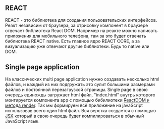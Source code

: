 ## REACT

REACT - это библиотека для создания пользовательских интерфейсов. Реакт независим от браузера, за отрисовку компонент в браузере отвечает библиотека React DOM.
Например на реакте можно написать приложения для мобильного телефона, там за это будет  отвечать библиотека REACT native.  Есть главное ядро REACT CORE, а за визуализацию уже отвечают другие библиотеки.
Будь то native или DOM.

## Single page application
На классических multi page application нужно создавать несколько html файлов, и каждый из них подгружать это сулит большими размерами файлов и постоянной перезагрузкой страницы.
Single page в свою очередь единожды загружает html файл, "index.html" внутрь которого монтируется компонента app с помощью бибилиотеки [ReactDOM и метода render](https://github.com/Aquariids/Js-Ts-React-etc../blob/main/React/JSX-indexjs-App.md#-index-js-%D0%B8-app-js-).
Так мы формируем всё приложение на javaScript использовав всего один html файл. Вся верстка создается с помощью [JSX](https://github.com/Aquariids/Js-Ts-React-etc../blob/main/React/JSX-indexjs-App.md#-jsx-) который в свою очередь будет компилироваться в обычный JavaScript язык.
